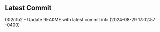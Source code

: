 
## Latest Commit
002c1b2 - Update README with latest commit info (2024-08-29 17:02:57 -0400) <Yunxi-Zhou>
